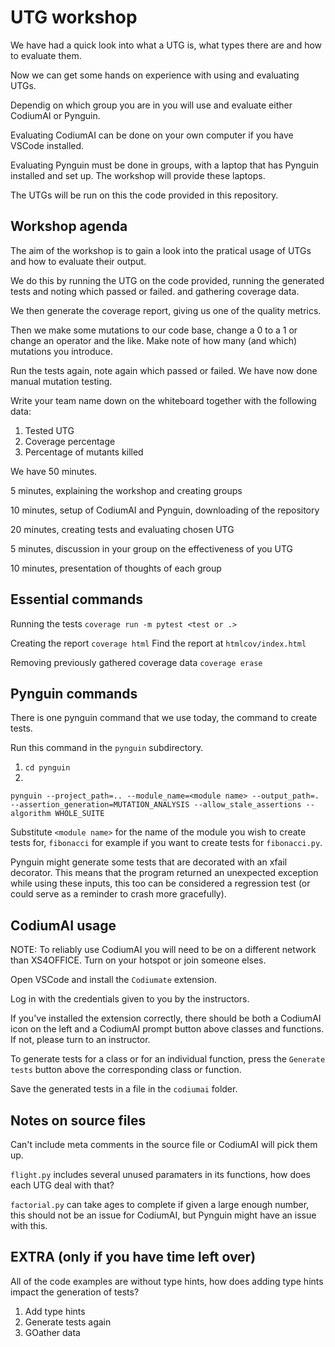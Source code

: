 # UTG workshop
We have had a quick look into what a UTG is, what types there are and how to evaluate them.

Now we can get some hands on experience with using and evaluating UTGs.

Dependig on which group you are in you will use and evaluate either CodiumAI or Pynguin.

Evaluating CodiumAI can be done on your own computer if you have VSCode installed.

Evaluating Pynguin must be done in groups, with a laptop that has Pynguin installed and set up. The workshop will provide these laptops.

The UTGs will be run on this the code provided in this repository.

## Workshop agenda
The aim of the workshop is to gain a look into the pratical usage of UTGs and how to evaluate their output.

We do this by running the UTG on the code provided, running the generated tests and noting which passed or failed. and gathering coverage data.

We then generate the coverage report, giving us one of the quality metrics.

Then we make some mutations to our code base, change a 0 to a 1 or change an operator and the like. Make note of how many (and which) mutations you introduce.

Run the tests again, note again which passed or failed. We have now done manual mutation testing.

Write your team name down on the whiteboard together with the following data:

1. Tested UTG
2. Coverage percentage
3. Percentage of mutants killed

We have 50 minutes.

5 minutes, explaining the workshop and creating groups

10 minutes, setup of CodiumAI and Pynguin, downloading of the repository

20 minutes, creating tests and evaluating chosen UTG

5 minutes, discussion in your group on the effectiveness of you UTG

10 minutes, presentation of thoughts of each group



## Essential commands

Running the tests
`coverage run -m pytest <test or .>`

Creating the report
`coverage html`
Find the report at `htmlcov/index.html`

Removing previously gathered coverage data
`coverage erase`

## Pynguin commands

There is one pynguin command that we use today, the command to create tests.

Run this command in the `pynguin` subdirectory.

1. `cd pynguin`
2. 
`pynguin --project_path=.. --module_name=<module name> --output_path=. --assertion_generation=MUTATION_ANALYSIS --allow_stale_assertions --algorithm WHOLE_SUITE`

Substitute `<module name>` for the name of the module you wish to create tests for, `fibonacci` for example if you want to create tests for `fibonacci.py`.

Pynguin might generate some tests that are decorated with an xfail decorator. This means that the program returned an unexpected exception while using these inputs, this too can be considered a regression test (or could serve as a reminder to crash more gracefully).

## CodiumAI usage
NOTE: To reliably use CodiumAI you will need to be on a different network than XS4OFFICE. Turn on your hotspot or join someone elses.

Open VSCode and install the `Codiumate` extension.

Log in with the credentials given to you by the instructors.

If you've installed the extension correctly, there should be both a CodiumAI icon on the left and a CodiumAI prompt button above classes and functions. If not, please turn to an instructor.

To generate tests for a class or for an individual function, press the `Generate tests` button above the corresponding class or function.

Save the generated tests in a file in the `codiumai` folder.

## Notes on source files
Can't include meta comments in the source file or CodiumAI will pick them up.

`flight.py` includes several unused paramaters in its functions, how does each UTG deal with that?

`factorial.py` can take ages to complete if given a large enough number, this should not be an issue for CodiumAI, but Pynguin might have an issue with this.

## EXTRA (only if you have time left over)
All of the code examples are without type hints, how does adding type hints impact the generation of tests?

1. Add type hints
2. Generate tests again
3. GOather data